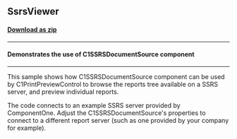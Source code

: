 ## SsrsViewer
#### [Download as zip](https://grapecity.github.io/DownGit/#/home?url=https://github.com/GrapeCity/ComponentOne-WinForms-Samples/tree/master/NetFramework\Reports\C1Preview\CS\SsrsViewer)
____
#### Demonstrates the use of C1SSRSDocumentSource component
____
This sample shows how C1SSRSDocumentSource component can be used by C1PrintPreviewControl to browse the reports tree available on a SSRS server, and preview individual reports. 

The code connects to an example SSRS server provided by ComponentOne. Adjust the C1SSRSDocumentSource's properties to connect to a different report server (such as one provided by your company for example). 